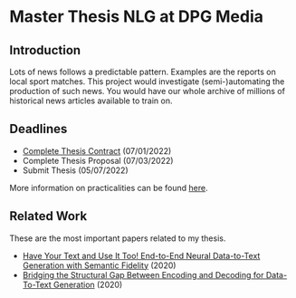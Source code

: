 # Master Thesis NLG at DPG Media

## Introduction

Lots of news follows a predictable pattern. Examples are the reports on local sport matches. This project would investigate (semi-)automating the production of such news. You would have our whole archive of millions of historical news articles available to train on.

## Deadlines

 * [Complete Thesis Contract](https://datanose.nl/#yourprojects/instance[84004]/approval) (07/01/2022)
 * Complete Thesis Proposal (07/03/2022)
 * Submit Thesis (05/07/2022)

More information on practicalities can be found [here](https://student.uva.nl/ai/content/az/master-thesis-ai/master-thesis-ai-2020.html).

## Related Work

These are the most important papers related to my thesis. 

 * [Have Your Text and Use It Too! End-to-End Neural Data-to-Text Generation with Semantic Fidelity](https://aclanthology.org/2020.coling-main.218/) (2020)
 * [Bridging the Structural Gap Between Encoding and Decoding for Data-To-Text Generation](https://aclanthology.org/2020.acl-main.224/) (2020)